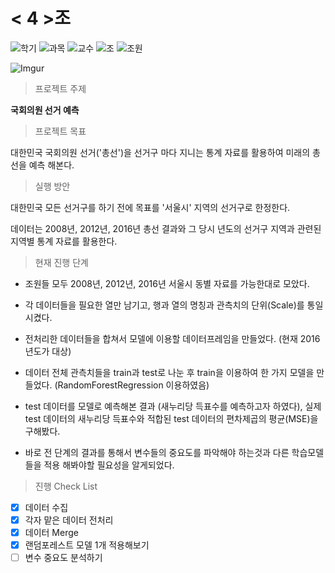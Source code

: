# < 4 >조
![학기](https://img.shields.io/badge/%ED%95%99%EA%B8%B0-19--2-lightgrey) ![과목](https://img.shields.io/badge/%EA%B3%BC%EB%AA%A9-%EB%8D%B0%EC%9D%B4%ED%84%B0%EA%B3%B5%ED%95%99-blue) ![교수](https://img.shields.io/badge/%EA%B5%90%EC%88%98-%EC%9D%B4%EA%B4%91%EC%B6%98-9cf) ![조](https://img.shields.io/badge/%EC%A1%B0-4-orange) ![조원](https://img.shields.io/badge/%EC%A1%B0%EC%9B%90-%EC%9D%B4%ED%95%99%EB%AF%BC%20%EC%B5%9C%ED%98%B8%EC%8B%9D%20%EA%B9%80%ED%98%B8%EC%84%B1%20%EC%9D%B4%EC%A7%84%EC%9B%90-yellow) 

![Imgur](https://i.imgur.com/T1usFke.jpg)

> 프로젝트 주제

**국회의원 선거 예측** 

> 프로젝트 목표

대한민국 국회의원 선거('총선')을 선거구 마다 지니는 통계 자료를 활용하여 미래의 총선을 예측 해본다.

> 실행 방안

대한민국 모든 선거구를 하기 전에 목표를 '서울시' 지역의 선거구로 한정한다.

데이터는 2008년, 2012년, 2016년 총선 결과와 그 당시 년도의 선거구 지역과 관련된 지역별 통계 자료를 활용한다.

> 현재 진행 단계

* 조원들 모두 2008년, 2012년, 2016년 서울시 동별 자료를 가능한대로 모았다.

* 각 데이터들을 필요한 열만 남기고, 행과 열의 명칭과 관측치의 단위(Scale)를 통일 시켰다.

* 전처리한 데이터들을 합쳐서 모델에 이용할 데이터프레임을 만들었다. (현재 2016년도가 대상)

* 데이터 전체 관측치들을 train과 test로 나눈 후 train을 이용하여 한 가지 모델을 만들었다. (RandomForestRegression 이용하였음)

* test 데이터를 모델로 예측해본 결과 (새누리당 득표수를 예측하고자 하였다), 실제 test 데이터의 새누리당 득표수와 적합된 test 데이터의 편차제곱의 평균(MSE)을 구해봤다.

* 바로 전 단계의 결과를 통해서 변수들의 중요도를 파악해야 하는것과 다른 학습모델들을 적용 해봐야할 필요성을 알게되었다.

> 진행 Check List

- [x] 데이터 수집
- [x] 각자 맡은 데이터 전처리
- [x] 데이터 Merge
- [x] 랜덤포레스트 모델 1개 적용해보기
- [ ] 변수 중요도 분석하기
